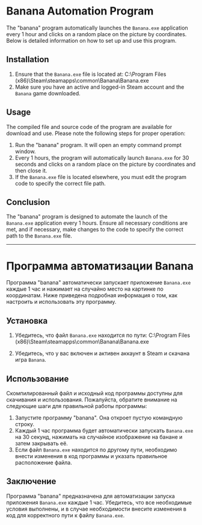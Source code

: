 # Banana Automation Program

The "banana" program automatically launches the `Banana.exe` application every 1 hour and clicks on a random place on the picture by coordinates. Below is detailed information on how to set up and use this program.

## Installation

1. Ensure that the `Banana.exe` file is located at: C:\Program Files (x86)\Steam\steamapps\common\Banana\Banana.exe
2. Make sure you have an active and logged-in Steam account and the `Banana` game downloaded.

## Usage

The compiled file and source code of the program are available for download and use. Please note the following steps for proper operation:

1. Run the "banana" program. It will open an empty command prompt window.
2. Every 1 hours, the program will automatically launch `Banana.exe` for 30 seconds and clicks on a random place on the picture by coordinates and then close it.
3. If the `Banana.exe` file is located elsewhere, you must edit the program code to specify the correct file path.


## Conclusion

The "banana" program is designed to automate the launch of the `Banana.exe` application every 1 hours. Ensure all necessary conditions are met, and if necessary, make changes to the code to specify the correct path to the `Banana.exe` file.

---

# Программа автоматизации Banana

Программа "banana" автоматически запускает приложение `Banana.exe` каждые 1 час и нажимает на случайно место на картинке по координатам. Ниже приведена подробная информация о том, как настроить и использовать эту программу.

## Установка

1. Убедитесь, что файл `Banana.exe` находится по пути: C:\Program Files (x86)\Steam\steamapps\common\Banana\Banana.exe

2. Убедитесь, что у вас включен и активен аккаунт в Steam и скачана игра `Banana`.

## Использование

Скомпилированный файл и исходный код программы доступны для скачивания и использования. Пожалуйста, обратите внимание на следующие шаги для правильной работы программы:

1. Запустите программу "banana". Она откроет пустую командную строку.
2. Каждый 1 час программа будет автоматически запускать `Banana.exe` на 30 секунд, нажимать на случайное изображение на банане и затем закрывать её.
3. Если файл `Banana.exe` находится по другому пути, необходимо внести изменения в код программы и указать правильное расположение файла.

## Заключение

Программа "banana" предназначена для автоматизации запуска приложения `Banana.exe` каждые 1 час. Убедитесь, что все необходимые условия выполнены, и в случае необходимости внесите изменения в код для корректного пути к файлу `Banana.exe`.
